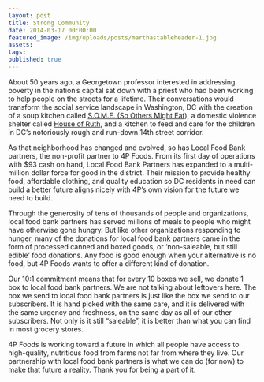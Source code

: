 ```yaml
---
layout: post
title: Strong Community
date: 2014-03-17 00:00:00
featured_image: /img/uploads/posts/marthastableheader-1.jpg
assets:
tags:
published: true
---
```


<div class="editable"><p>About 50 years ago, a Georgetown professor interested in addressing poverty in the nation&rsquo;s capital sat down with a priest who had been working to help people on the streets for a lifetime. Their conversations would transform the social service landscape in Washington, DC with the creation of a soup kitchen called <a href="https://www.some.org/">S.O.M.E. (So Others Might Eat</a>), a domestic violence shelter called <a href="https://houseofruth.org/">House of Ruth</a>, and a kitchen to feed and care for the children in DC&rsquo;s notoriously rough and run-down 14th street corridor.</p><p>As that neighborhood has changed and evolved, so has Local Food Bank partners, the non-profit partner to 4P Foods. From its first day of operations with $93 cash on hand, Local Food Bank Partners has expanded to a multi-million dollar force for good in the district. Their mission to provide healthy food, affordable clothing, and quality education so DC residents in need can build a better future aligns nicely with 4P&rsquo;s own vision for the future we need to build.</p><p>Through the generosity of tens of thousands of people and organizations, local food bank partners has served millions of meals to people who might have otherwise gone hungry. But like other organizations responding to hunger, many of the donations for local food bank partners came in the form of processed canned and boxed goods, or &lsquo;non-saleable, but still edible&rsquo; food donations. Any food is good enough when your alternative is no food, but 4P Foods wants to offer a different kind of donation.</p><p>Our 10:1 commitment means that for every 10 boxes we sell, we donate 1 box to local food bank partners. We are not talking about leftovers here. The box we send to local food bank partners is just like the box we send to our subscribers. It is hand picked with the same care, and it is delivered with the same urgency and freshness, on the same day as all of our other subscribers. Not only is it still &ldquo;saleable&rdquo;, it is better than what you can find in most grocery stores.</p><p>4P Foods is working toward a future in which all people have access to high-quality, nutritious food from farms not far from where they live. Our partnership with local food bank partners is what we can do (for now) to make that future a reality. Thank you for being a part of it.</p></div>